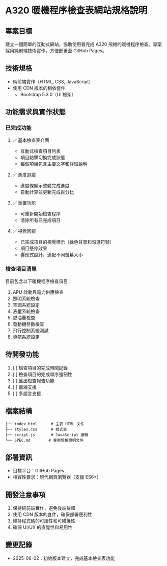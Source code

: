 # A320 暖機程序檢查表網站規格說明

## 專案目標
建立一個簡單的互動式網站，協助使用者完成 A320 飛機的暖機程序檢查。專案採用純前端技術實作，方便部署至 GitHub Pages。

## 技術規格
- 純前端實作（HTML, CSS, JavaScript）
- 使用 CDN 版本的相依套件
  - Bootstrap 5.3.0（UI 框架）

## 功能需求與實作狀態

### 已完成功能
1. ✅ 基本檢查表介面
   - 互動式檢查項目列表
   - 項目點擊切換完成狀態
   - 每個項目包含主要文字和詳細說明

2. ✅ 進度追蹤
   - 進度條顯示整體完成進度
   - 自動計算並更新完成百分比

3. ✅ 重置功能
   - 可重新開始檢查程序
   - 清除所有已完成項目

4. ✅ 視覺回饋
   - 已完成項目的視覺標示（綠色背景和勾選符號）
   - 項目懸停效果
   - 響應式設計，適配不同螢幕大小

### 檢查項目清單
目前包含以下暖機程序檢查項目：
1. APU 啟動與電力供應檢查
2. 照明系統檢查
3. 空調系統設定
4. 液壓系統檢查
5. 燃油量檢查
6. 發動機參數檢查
7. 飛行控制系統測試
8. 導航系統設定

## 待開發功能
1. [ ] 檢查項目的完成時間記錄
2. [ ] 檢查項目的完成順序強制性
3. [ ] 匯出檢查報告功能
4. [ ] 離線支援
5. [ ] 多語言支援

## 檔案結構
```
├── index.html      # 主要 HTML 文件
├── styles.css      # 樣式表
├── script.js       # JavaScript 邏輯
└── SPEC.md        # 專案規格說明文件
```

## 部署資訊
- 目標平台：GitHub Pages
- 相容性要求：現代網頁瀏覽器（支援 ES6+）

## 開發注意事項
1. 保持純前端實作，避免後端依賴
2. 使用 CDN 版本的套件，確保部署便利性
3. 維持程式碼的可讀性和可維護性
4. 確保 UI/UX 的直覺性和易用性

## 變更記錄
- 2025-06-02：初始版本建立，完成基本檢查表功能
